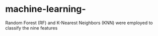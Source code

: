 # machine-learning-
Random Forest (RF) and K-Nearest Neighbors (KNN) were employed to classify the nine features
